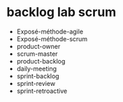 # backlog lab scrum 

- Exposé-méthode-agile
- Exposé-méthode-scrum
- product-owner
- scrum-master
- product-backlog
- daily-meeting
- sprint-backlog
- sprint-review
- sprint-retroactive
